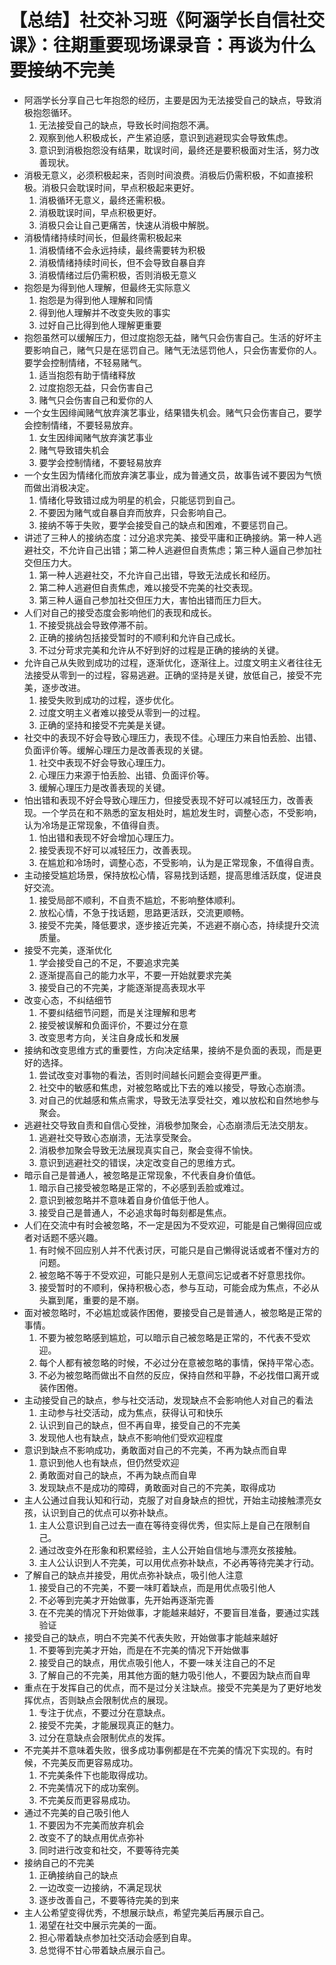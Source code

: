 # 【总结】社交补习班《阿涵学长自信社交课》：往期重要现场课录音：再谈为什么要接纳不完美

-   阿涵学长分享自己七年抱怨的经历，主要是因为无法接受自己的缺点，导致消极抱怨循环。
    1.  无法接受自己的缺点，导致长时间抱怨不满。
    2.  观察到他人积极成长，产生紧迫感，意识到逃避现实会导致焦虑。
    3.  意识到消极抱怨没有结果，耽误时间，最终还是要积极面对生活，努力改善现状。
-   消极无意义，必须积极起来，否则时间浪费。消极后仍需积极，不如直接积极。消极只会耽误时间，早点积极起来更好。
    1.  消极循环无意义，最终还需积极。
    2.  消极耽误时间，早点积极更好。
    3.  消极只会让自己更痛苦，快速从消极中解脱。
-   消极情绪持续时间长，但最终需积极起来
    1.  消极情绪不会永远持续，最终需要转为积极
    2.  消极情绪持续时间长，但不会导致自暴自弃
    3.  消极情绪过后仍需积极，否则消极无意义
-   抱怨是为得到他人理解，但最终无实际意义
    1.  抱怨是为得到他人理解和同情
    2.  得到他人理解并不改变失败的事实
    3.  过好自己比得到他人理解更重要
-   抱怨虽然可以缓解压力，但过度抱怨无益，赌气只会伤害自己。生活的好坏主要影响自己，赌气只是在惩罚自己。赌气无法惩罚他人，只会伤害爱你的人。要学会控制情绪，不轻易赌气。
    1.  适当抱怨有助于情绪释放
    2.  过度抱怨无益，只会伤害自己
    3.  赌气只会伤害自己和爱你的人
-   一个女生因绯闻赌气放弃演艺事业，结果错失机会。赌气只会伤害自己，要学会控制情绪，不要轻易放弃。
    1.  女生因绯闻赌气放弃演艺事业
    2.  赌气导致错失机会
    3.  要学会控制情绪，不要轻易放弃
-   一个女生因为情绪化而放弃演艺事业，成为普通文员，故事告诫不要因为气愤而做出消极决定。
    1.  情绪化导致错过成为明星的机会，只能惩罚到自己。
    2.  不要因为赌气或自暴自弃而放弃，只会影响自己。
    3.  接纳不等于失败，要学会接受自己的缺点和困难，不要惩罚自己。
-   讲述了三种人的接纳态度：过分追求完美、接受平庸和正确接纳。第一种人逃避社交，不允许自己出错；第二种人逃避但自责焦虑；第三种人逼自己参加社交但压力大。
    1.  第一种人逃避社交，不允许自己出错，导致无法成长和经历。
    2.  第二种人逃避但自责焦虑，难以接受不完美的社交表现。
    3.  第三种人逼自己参加社交但压力大，害怕出错而压力巨大。
-   人们对自己的接受态度会影响他们的表现和成长。
    1.  不接受挑战会导致停滞不前。
    2.  正确的接纳包括接受暂时的不顺利和允许自己成长。
    3.  不过分苛求完美和允许从不好到好的过程是正确的接纳的关键。
-   允许自己从失败到成功的过程，逐渐优化，逐渐往上。过度文明主义者往往无法接受从零到一的过程，容易逃避。正确的坚持是关键，放低自己，接受不完美，逐步改进。
    1.  接受失败到成功的过程，逐步优化。
    2.  过度文明主义者难以接受从零到一的过程。
    3.  正确的坚持和接受不完美是关键。
-   社交中的表现不好会导致心理压力，表现不佳。心理压力来自怕丢脸、出错、负面评价等。缓解心理压力是改善表现的关键。
    1.  社交中表现不好会导致心理压力。
    2.  心理压力来源于怕丢脸、出错、负面评价等。
    3.  缓解心理压力是改善表现的关键。
-   怕出错和表现不好会导致心理压力，但接受表现不好可以减轻压力，改善表现。一个学员在和不熟悉的室友相处时，尴尬发生时，调整心态，不受影响，认为冷场是正常现象，不值得自责。
    1.  怕出错和表现不好会增加心理压力。
    2.  接受表现不好可以减轻压力，改善表现。
    3.  在尴尬和冷场时，调整心态，不受影响，认为是正常现象，不值得自责。
-   主动接受尴尬场景，保持放松心情，容易找到话题，提高思维活跃度，促进良好交流。
    1.  接受局部不顺利，不自责不尴尬，不影响整体顺利。
    2.  放松心情，不急于找话题，思路更活跃，交流更顺畅。
    3.  接受不完美，降低要求，逐步接近完美，不逃避不崩心态，持续提升交流质量。
-   接受不完美，逐渐优化
    1.  学会接受自己的不足，不要追求完美
    2.  逐渐提高自己的能力水平，不要一开始就要求完美
    3.  接受自己的不完美，才能逐渐提高表现水平
-   改变心态，不纠结细节
    1.  不要纠结细节问题，而是关注理解和思考
    2.  接受被误解和负面评价，不要过分在意
    3.  改变思考方向，关注自身成长和发展
-   接纳和改变思维方式的重要性，方向决定结果，接纳不是负面的表现，而是更好的选择。
    1.  尝试改变对事物的看法，否则时间越长问题会变得更严重。
    2.  社交中的敏感和焦虑，对被忽略或比下去的难以接受，导致心态崩溃。
    3.  对自己的优越感和焦点需求，导致无法享受社交，难以放松和自然地参与聚会。
-   逃避社交导致自责和自信心受挫，消极参加聚会，心态崩溃后无法交朋友。
    1.  逃避社交导致心态崩溃，无法享受聚会。
    2.  消极参加聚会导致无法展现真实自己，聚会变得不愉快。
    3.  意识到逃避社交的错误，决定改变自己的思维方式。
-   暗示自己是普通人，被忽略是正常现象，不代表自身价值低。
    1.  暗示自己接受被忽略是正常的，不必感到丢脸或难过。
    2.  意识到被忽略并不意味着自身价值低于他人。
    3.  接受自己是普通人，不必追求每时每刻都是焦点。
-   人们在交流中有时会被忽略，不一定是因为不受欢迎，可能是自己懒得回应或者对话题不感兴趣。
    1.  有时候不回应别人并不代表讨厌，可能只是自己懒得说话或者不懂对方的问题。
    2.  被忽略不等于不受欢迎，可能只是别人无意间忘记或者不好意思找你。
    3.  接受暂时的不顺利，保持积极心态，参与互动，可能会成为焦点，不必从头赢到尾，重要的是不崩。
-   面对被忽略时，不必尴尬或装作困倦，要接受自己是普通人，被忽略是正常的事情。
    1.  不要为被忽略感到尴尬，可以暗示自己被忽略是正常的，不代表不受欢迎。
    2.  每个人都有被忽略的时候，不必过分在意被忽略的事情，保持平常心态。
    3.  不必为被忽略而做出不自然的反应，保持自然和平静，不必找借口离开或装作困倦。
-   主动接受自己的缺点，参与社交活动，发现缺点不会影响他人对自己的看法
    1.  主动参与社交活动，成为焦点，获得认可和快乐
    2.  认识到自己的缺点，但不再自卑，接受自己的不完美
    3.  发现他人也有缺点，缺点不影响他们受欢迎程度
-   意识到缺点不影响成功，勇敢面对自己的不完美，不再为缺点而自卑
    1.  意识到他人也有缺点，但仍然受欢迎
    2.  勇敢面对自己的缺点，不再为缺点而自卑
    3.  发现缺点不是成功的障碍，勇敢面对自己的不完美，取得成功
-   主人公通过自我认知和行动，克服了对自身缺点的担忧，开始主动接触漂亮女孩，认识到自己的优点可以弥补缺点。
    1.  主人公意识到自己过去一直在等待变得优秀，但实际上是自己在限制自己。
    2.  通过改变外在形象和积累经验，主人公开始自信地与漂亮女孩接触。
    3.  主人公认识到人不完美，可以用优点弥补缺点，不必再等待完美才行动。
-   了解自己的缺点并接受，用优点弥补缺点，吸引他人注意
    1.  接受自己的不完美，不要一味盯着缺点，而是用优点吸引他人
    2.  不必等到完美才开始做事，先开始再逐渐完善
    3.  在不完美的情况下开始做事，才能越来越好，不要盲目准备，要通过实践验证
-   接受自己的缺点，明白不完美不代表失败，开始做事才能越来越好
    1.  不要等到完美才开始，而是在不完美的情况下开始做事
    2.  接受自己的缺点，用优点吸引他人，不要一味关注自己的不足
    3.  了解自己的不完美，用其他方面的魅力吸引他人，不要因为缺点而自卑
-   重点在于发挥自己的优点，而不是过分关注缺点。接受不完美是为了更好地发挥优点，否则缺点会限制优点的展现。
    1.  专注于优点，不要过分在意缺点。
    2.  接受不完美，才能展现真正的魅力。
    3.  过分在意缺点会限制优点的发挥。
-   不完美并不意味着失败，很多成功事例都是在不完美的情况下实现的。有时候，不完美反而更容易成功。
    1.  不完美条件下也能取得成功。
    2.  不完美情况下的成功案例。
    3.  不完美反而更容易成功。
-   通过不完美的自己吸引他人
    1.  不要因为不完美而放弃机会
    2.  改变不了的缺点用优点弥补
    3.  同时进行改变和社交，不要等待完美
-   接纳自己的不完美
    1.  正确接纳自己的缺点
    2.  一边改变一边接纳，不满足现状
    3.  逐步改善自己，不要等待完美的到来
-   主人公希望变得优秀，不想展示缺点，希望完美后再展示自己。
    1.  渴望在社交中展示完美的一面。
    2.  担心带着缺点参加社交活动会感到自卑。
    3.  总觉得不甘心带着缺点展示自己。